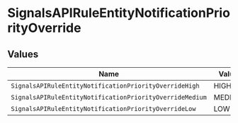 # SignalsAPIRuleEntityNotificationPriorityOverride


## Values

| Name                                                     | Value                                                    |
| -------------------------------------------------------- | -------------------------------------------------------- |
| `SignalsAPIRuleEntityNotificationPriorityOverrideHigh`   | HIGH                                                     |
| `SignalsAPIRuleEntityNotificationPriorityOverrideMedium` | MEDIUM                                                   |
| `SignalsAPIRuleEntityNotificationPriorityOverrideLow`    | LOW                                                      |